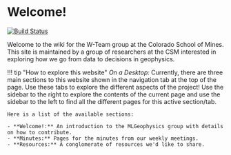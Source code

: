 # Welcome!

[![Build Status](https://travis-ci.org/csmwteam/website.svg?branch=master)](https://travis-ci.org/csmwteam/website)

Welcome to the wiki for the W-Team group at the Colorado School of Mines.
This site is maintained by a group of researchers at the CSM interested in
exploring how we go from data to decisions in geophysics.

!!! tip "How to explore this website"
    *On a Desktop:* Currently, there are three main sections to this website shown
    in the navigation tab at the top of the page.
    Use these tabs to explore the different aspects of the project!
    Use the sidebar to the right to explore the contents of the current page and
    use the sidebar to the left to find all the different pages for this active section/tab.

    Here is a list of the available sections:

    - **Welcome!:** An introduction to the MLGeophysics group with details on how to contribute.
    - **Minutes:** Pages for the minutes from our weekly meetings.
    - **Resources:** A conglomerate of resources we'd like to share.
